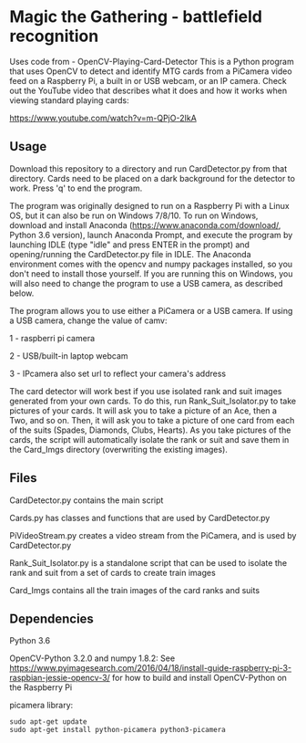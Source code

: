 # Magic the Gathering - battlefield recognition
Uses code from - OpenCV-Playing-Card-Detector
This is a Python program that uses OpenCV to detect and identify MTG cards from a PiCamera video feed on a Raspberry Pi, a built in or USB webcam, or an IP camera. Check out the YouTube video that describes what it does and how it works when viewing standard playing cards:

https://www.youtube.com/watch?v=m-QPjO-2IkA

## Usage
Download this repository to a directory and run CardDetector.py from that directory. Cards need to be placed on a dark background for the detector to work. Press 'q' to end the program.

The program was originally designed to run on a Raspberry Pi with a Linux OS, but it can also be run on Windows 7/8/10. To run on Windows, download and install Anaconda (https://www.anaconda.com/download/, Python 3.6 version), launch Anaconda Prompt, and execute the program by launching IDLE (type "idle" and press ENTER in the prompt) and opening/running the CardDetector.py file in IDLE. The Anaconda environment comes with the opencv and numpy packages installed, so you don't need to install those yourself. If you are running this on Windows, you will also need to change the program to use a USB camera, as described below.

The program allows you to use either a PiCamera or a USB camera. If using a USB camera, change the value of camv:

1 - raspberri pi camera

2 - USB/built-in laptop webcam

3 - IPcamera also set url to reflect your camera's address


The card detector will work best if you use isolated rank and suit images generated from your own cards. To do this, run Rank_Suit_Isolator.py to take pictures of your cards. It will ask you to take a picture of an Ace, then a Two, and so on. Then, it will ask you to take a picture of one card from each of the suits (Spades, Diamonds, Clubs, Hearts). As you take pictures of the cards, the script will automatically isolate the rank or suit and save them in the Card_Imgs directory (overwriting the existing images).


## Files
CardDetector.py contains the main script

Cards.py has classes and functions that are used by CardDetector.py

PiVideoStream.py creates a video stream from the PiCamera, and is used by CardDetector.py

Rank_Suit_Isolator.py is a standalone script that can be used to isolate the rank and suit from a set of cards to create train images

Card_Imgs contains all the train images of the card ranks and suits

## Dependencies
Python 3.6

OpenCV-Python 3.2.0 and numpy 1.8.2:
See https://www.pyimagesearch.com/2016/04/18/install-guide-raspberry-pi-3-raspbian-jessie-opencv-3/
for how to build and install OpenCV-Python on the Raspberry Pi

picamera library:
```
sudo apt-get update
sudo apt-get install python-picamera python3-picamera
```
